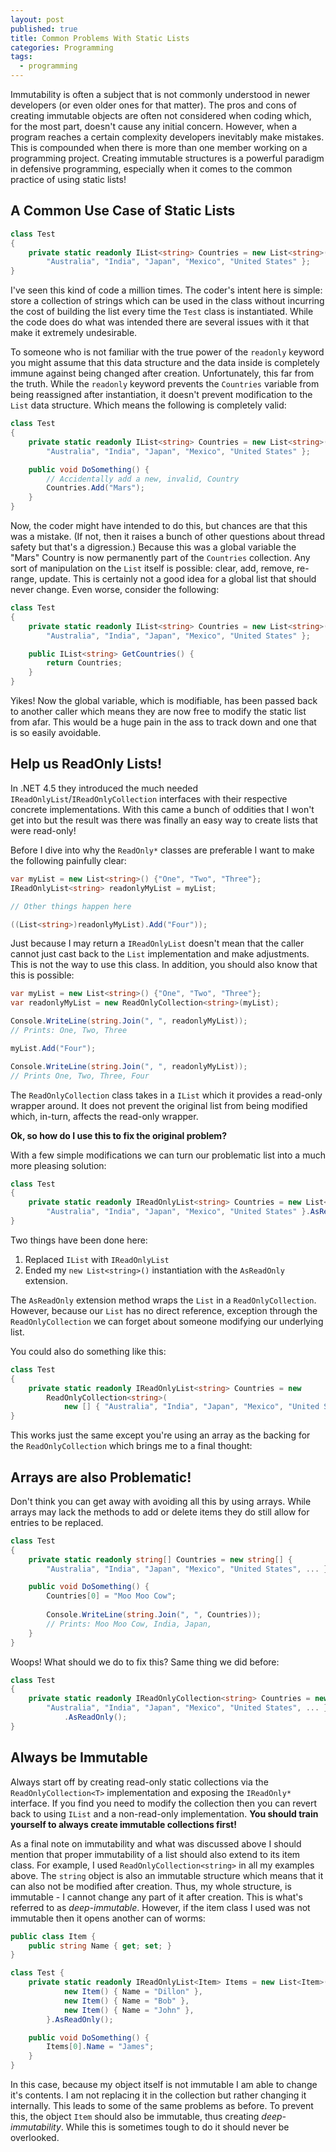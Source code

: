 ```yaml
---
layout: post
published: true
title: Common Problems With Static Lists
categories: Programming
tags: 
  - programming
---
```



Immutability is often a subject that is not commonly understood in newer developers (or even older ones for that matter). The pros and cons of creating immutable objects are often not considered when coding which, for the most part, doesn't cause any initial concern. However, when a program reaches a certain complexity developers inevitably make mistakes. This is compounded when there is more than one member working on a programming project. Creating immutable structures is a powerful paradigm in defensive programming, especially when it comes to the common practice of  using static lists!


## A Common Use Case of Static Lists

```c#
class Test
{
	private static readonly IList<string> Countries = new List<string>() {
		"Australia", "India", "Japan", "Mexico", "United States" };
}
```

I've seen this kind of code a million times. The coder's intent here is simple: store a collection of strings which can be used in the class without incurring the cost of building the list every time the `Test` class is instantiated. While the code does do what was intended there are several issues with it that make it extremely undesirable.

To someone who is not familiar with the true power of the `readonly` keyword you might assume that this data structure and the data inside is completely immune against being changed after creation. Unfortunately, this far from the truth. While the `readonly` keyword prevents the `Countries` variable from being reassigned after instantiation, it doesn't prevent modification to the `List` data structure. Which means the following is completely valid:

```c#
class Test
{
	private static readonly IList<string> Countries = new List<string>() {
		"Australia", "India", "Japan", "Mexico", "United States" };

	public void DoSomething() {
		// Accidentally add a new, invalid, Country
		Countries.Add("Mars");
	}
}
```

Now, the coder might have intended to do this, but chances are that this was a mistake. (If not, then it raises a bunch of other questions about thread safety but that's a digression.) Because this was a global variable the "Mars" Country is now permanently part of the `Countries` collection. Any sort of manipulation on the `List` itself is possible: clear, add, remove, re-range, update. This is certainly not a good idea for a global list that should never change. Even worse, consider the following:

```c#
class Test
{
	private static readonly IList<string> Countries = new List<string>() {
		"Australia", "India", "Japan", "Mexico", "United States" };

	public IList<string> GetCountries() {
		return Countries;
	}
}
```

Yikes! Now the global variable, which is modifiable, has been passed back to another caller which  means they are now free to modify the static list from afar. This would be a huge pain in the ass to track down and one that is so easily avoidable.

## Help us ReadOnly Lists!

In .NET 4.5 they introduced the much needed `IReadOnlyList`/`IReadOnlyCollection` interfaces with their respective concrete implementations. With this came a bunch of oddities that I won't get into but the result was there was finally an easy way to create lists that were read-only!

Before I dive into why the `ReadOnly*` classes are preferable I want to make the following painfully clear:

```c#
var myList = new List<string>() {"One", "Two", "Three"};
IReadOnlyList<string> readonlyMyList = myList;

// Other things happen here

((List<string>)readonlyMyList).Add("Four"));
```

Just because I may return a `IReadOnlyList` doesn't mean that the caller cannot just cast back to the `List` implementation and make adjustments. This is not the way to use this class. In addition, you should also know that this is possible:

```c#
var myList = new List<string>() {"One", "Two", "Three"};
var readonlyMyList = new ReadOnlyCollection<string>(myList);

Console.WriteLine(string.Join(", ", readonlyMyList));
// Prints: One, Two, Three

myList.Add("Four");

Console.WriteLine(string.Join(", ", readonlyMyList));
// Prints One, Two, Three, Four
```

The `ReadOnlyCollection` class takes in a `IList` which it provides a read-only wrapper around. It does not prevent the original list from being modified which, in-turn, affects the read-only wrapper.

**Ok, so how do I use this to fix the original problem?**

With a few simple modifications we can turn our problematic list into a much more pleasing solution:

```c#
class Test
{
	private static readonly IReadOnlyList<string> Countries = new List<string>() {
		"Australia", "India", "Japan", "Mexico", "United States" }.AsReadOnly();
}
```

Two things have been done here:

1. Replaced `IList` with `IReadOnlyList`
2. Ended my `new List<string>()` instantiation with the `AsReadOnly` extension.

The `AsReadOnly` extension method wraps the `List` in a `ReadOnlyCollection`. However, because our `List` has no direct reference, exception through the `ReadOnlyCollection` we can forget about someone modifying our underlying list.

You could also do something like this:

```c#
class Test
{
	private static readonly IReadOnlyList<string> Countries = new 
		ReadOnlyCollection<string>(
			new [] { "Australia", "India", "Japan", "Mexico", "United States" });
}
```

This works just the same except you're using an array as the backing for the `ReadOnlyCollection` which brings me to a final thought:

## Arrays are also Problematic!

Don't think you can get away with avoiding all this by using arrays. While arrays may lack the methods to add or delete items they do still allow for entries to be replaced.

```c#
class Test
{
	private static readonly string[] Countries = new string[] { 
		"Australia", "India", "Japan", "Mexico", "United States", ... };

	public void DoSomething() {
		Countries[0] = "Moo Moo Cow";
		
		Console.WriteLine(string.Join(", ", Countries));
		// Prints: Moo Moo Cow, India, Japan,
	}
}
```

Woops! What should we do to fix this? Same thing we did before:

```c#
class Test
{
	private static readonly IReadOnlyCollection<string> Countries = new string[] { 
		"Australia", "India", "Japan", "Mexico", "United States", ... }
			.AsReadOnly();
}
```

## Always be Immutable

Always start off by creating read-only static collections via the `ReadOnlyCollection<T>` implementation and exposing the `IReadOnly*` interface. If you find you need to modify the collection then you can revert back to using `IList` and a non-read-only implementation. **You should train yourself to always create immutable collections first!**

As a final note on immutability and what was discussed above I should mention that proper immutability of a list should also extend to its item class. For example, I used `ReadOnlyCollection<string>` in all my examples above. The `string` object is also an immutable structure which means that it can also not be modified after creation. Thus, my whole structure, is immutable - I cannot change any part of it after creation. This is what's referred to as *deep-immutable*. However, if the item class I used was not immutable then it opens another can of worms:

```c#
public class Item {
	public string Name { get; set; }
}

class Test {
	private static readonly IReadOnlyList<Item> Items = new List<Item>() {
			new Item() { Name = "Dillon" },
			new Item() { Name = "Bob" },
			new Item() { Name = "John" },
		}.AsReadOnly();

	public void DoSomething() {
		Items[0].Name = "James";
	}
}
```

In this case, because my object itself is not immutable I am able to change it's contents. I am not replacing it in the collection but rather changing it internally. This  leads to some of the same problems as before. To prevent this, the object `Item` should also be immutable, thus creating *deep-immutability*. While this is sometimes tough to do it should never be overlooked.
